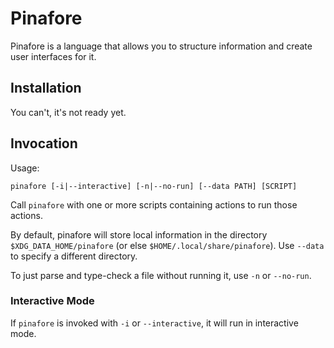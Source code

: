 # Pinafore

Pinafore is a language that allows you to structure information and create user interfaces for it.

## Installation

You can't, it's not ready yet.

## Invocation

Usage:
```text
pinafore [-i|--interactive] [-n|--no-run] [--data PATH] [SCRIPT]
```

Call `pinafore` with one or more scripts containing actions to run those actions.

By default, pinafore will store local information in the directory `$XDG_DATA_HOME/pinafore` (or else `$HOME/.local/share/pinafore`).
Use `--data` to specify a different directory.

To just parse and type-check a file without running it, use `-n` or `--no-run`.

### Interactive Mode

If `pinafore` is invoked with `-i` or `--interactive`, it will run in interactive mode.
